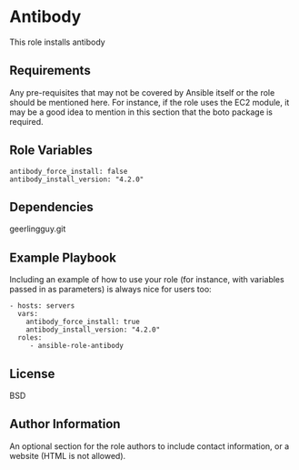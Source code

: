 Antibody
=========

This role installs antibody

Requirements
------------

Any pre-requisites that may not be covered by Ansible itself or the role should be mentioned here. For instance, if the role uses the EC2 module, it may be a good idea to mention in this section that the boto package is required.

Role Variables
--------------

```
antibody_force_install: false
antibody_install_version: "4.2.0"
```

Dependencies
------------

geerlingguy.git

Example Playbook
----------------

Including an example of how to use your role (for instance, with variables passed in as parameters) is always nice for users too:

    - hosts: servers
      vars:
        antibody_force_install: true
        antibody_install_version: "4.2.0"
      roles:
         - ansible-role-antibody

License
-------

BSD

Author Information
------------------

An optional section for the role authors to include contact information, or a website (HTML is not allowed).
